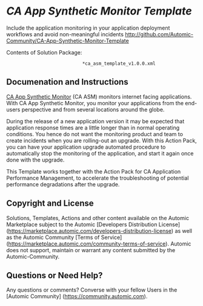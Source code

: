 *CA App Synthetic Monitor Template*
=============


Include the application monitoring in your application deployment workflows and avoid non-meaningful incidents
http://github.com/Automic-Community/CA-App-Synthetic-Monitor-Template

<!-- List of attached files -->
Contents of Solution Package:

						
								*ca_asm_template_v1.0.0.xml
								
						


Documenation and Instructions
---

<p><a href="https://asm.ca.com/">CA App Synthetic Monitor</a> (CA ASM) monitors internet facing applications. With CA App Synthetic Monitor, you monitor your applications from the end-users perspective and from several locations around the globe.</p>
<p>During the release of a new application version it may be expected that application response times are a little longer than in normal operating conditions. You hence do not want the monitoring product and team to create incidents when you are rolling-out an upgrade. With this Action Pack, you can have your application upgrade automated procedure to automatically stop the monitoring of the application, and start it again once done with the upgrade.</p>
<p>This Template works together with the Action Pack for CA Application Performance Management, to accelerate the troubleshooting of potential performance degradations after the upgrade.</p>

Copyright and License
---

Solutions, Templates, Actions and other content available on the Automic Marketplace subject to the Automic [Developers Distribution License] (https://marketplace.automic.com/developers-distribution-license) as well as the Automic Community [Terms of Service] (https://marketplace.automic.com/community-terms-of-service).
Automic does not support, maintain or warrant any content submitted by the Automic-Community.



Questions or Need Help? 
---
Any questions or comments? Converse with your fellow Users in the [Automic Community] (https://community.automic.com).